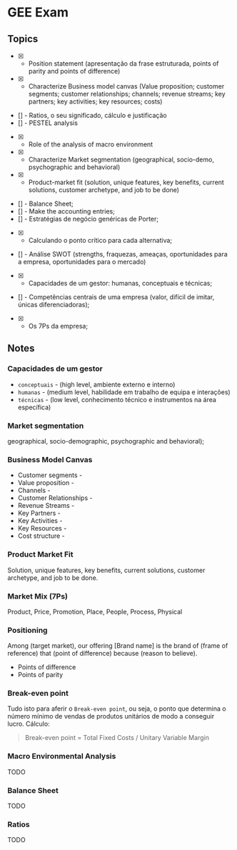 # GEE Exam

## Topics

- [X] - Position statement (apresentação da frase estruturada, points of parity and points of difference)
- [X] - Characterize Business model canvas (Value proposition; customer segments; customer relationships; channels; revenue streams; key partners; key activities; key resources; costs)
- [] - Ratios, o seu significado, cálculo e justificação
- [] - PESTEL analysis
- [X] - Role of the analysis of macro environment 
- [X] - Characterize Market segmentation (geographical, socio-demo, psychographic and behavioral)
- [X] - Product-market fit (solution, unique features, key benefits, current solutions, customer archetype, and job to be done)
- [] - Balance Sheet;
- [] - Make the accounting entries;
- [] - Estratégias de negócio genéricas de Porter;
- [X] - Calculando o ponto crítico para cada alternativa;
- [] - Análise SWOT (strengths, fraquezas, ameaças, oportunidades para a empresa, oportunidades para o mercado)
- [X] - Capacidades de um gestor: humanas, conceptuais e técnicas;
- [] - Competências centrais de uma empresa (valor, difícil de imitar, únicas diferenciadoras);
- [X] - Os 7Ps da empresa;

## Notes

### Capacidades de um gestor

- `conceptuais` - (high level, ambiente externo e interno)
- `humanas` - (medium level, habilidade em trabalho de equipa e interações)
- `técnicas` - (low level, conhecimento técnico e instrumentos na área específica)

### Market segmentation 

geographical, socio-demographic, psychographic and behavioral);

### Business Model Canvas

- Customer segments - 
- Value proposition - 
- Channels - 
- Customer Relationships - 
- Revenue Streams - 
- Key Partners - 
- Key Activities - 
- Key Resources - 
- Cost structure - 

### Product Market Fit

Solution, unique features, key benefits, current solutions, customer archetype, and job to be done.

### Market Mix (7Ps)

Product, Price, Promotion, Place, People, Process, Physical

### Positioning

Among (target market), our offering [Brand name] is the brand of (frame of reference) that (point of difference) because (reason to believe).

- Points of difference
- Points of parity

### Break-even point

Tudo isto para aferir o `Break-even point`, ou seja, o ponto que determina o número mínimo de vendas de produtos unitários de modo a conseguir lucro. Cálculo:

> Break-even point = Total Fixed Costs / Unitary Variable Margin <br>

### Macro Environmental Analysis

TODO

### Balance Sheet

TODO

### Ratios

TODO